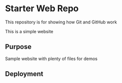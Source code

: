 # Starter Web Repo


This repository is for showing how Git and GitHub work

This is a simple website
## Purpose

Sample website with plenty of files for demos

## Deployment